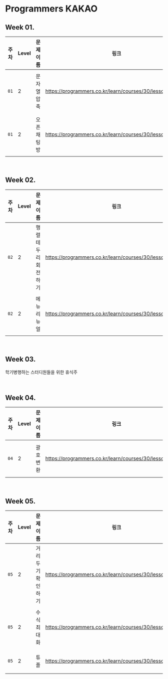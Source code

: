 # Programmers KAKAO 

## Week 01.
|주차|Level|문제 이름|링크|디렉토리|
|---|---|---|---|---|
|`01`|2|문자열 압축|https://programmers.co.kr/learn/courses/30/lessons/60057|`LV2 / 문자열압축`|
|`01`|2|오픈채팅방|https://programmers.co.kr/learn/courses/30/lessons/42888|`LV2 / 오픈채팅방`|

<br>

## Week 02.
|주차|Level|문제 이름|링크|디렉토리|
|---|---|---|---|---|
|`02`|2|행렬 테두리 회전하기|https://programmers.co.kr/learn/courses/30/lessons/77485|`LV2 / 행렬테두리회전하기`|
|`02`|2|메뉴 리뉴얼|https://programmers.co.kr/learn/courses/30/lessons/72411|`LV2 / 메뉴리뉴얼`|

<br>

## Week 03.
학기병행하는 스터디원들을 위한 휴식주 

<br>

## Week 04.
|주차|Level|문제 이름|링크|디렉토리|
|---|---|---|---|---|
|`04`|2|괄호 변환|https://programmers.co.kr/learn/courses/30/lessons/60058|`LV2 / 괄호변환`|

<br>

## Week 05.
|주차|Level|문제 이름|링크|디렉토리|
|---|---|---|---|---|
|`05`|2|거리두기 확인하기|https://programmers.co.kr/learn/courses/30/lessons/81302|`LV2 / 거리두기확인하기`|
|`05`|2|수식 최대화|https://programmers.co.kr/learn/courses/30/lessons/67257|`LV2 / 수식최대화`|
|`05`|2|튜플|https://programmers.co.kr/learn/courses/30/lessons/64065|`LV2 / 튜플`|

